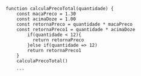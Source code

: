 <!-----------Exercicio de fixação de Javascript 2------------------>
```
function calculaPrecoTotal(quantidade) {
    const macaPreco = 1.30
    const acimaDoze = 1.00
    const retornaPreco = quantidade * macaPreco
    const retornaPreco1 = quantidade * acimaDoze
        if(quantidade < 12){
          return retornaPreco
        }else if(quantidade => 12)
        return retornaPreco1
    }
    calculaPrecoTotal()

    ```